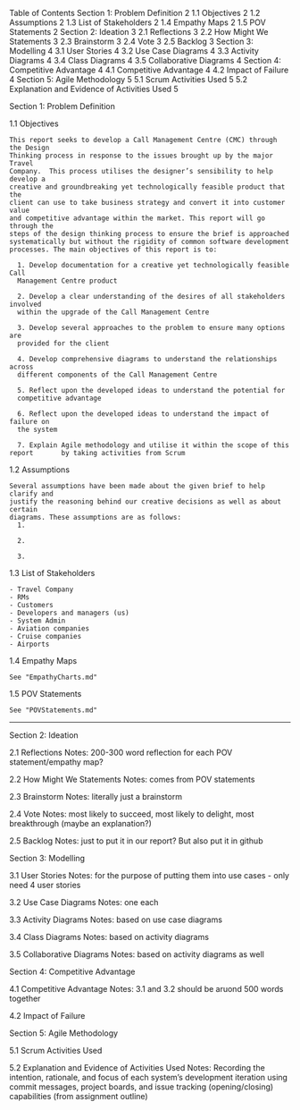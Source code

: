 Table of Contents
Section 1: Problem Definition	2
  1.1 Objectives	2
  1.2 Assumptions	2
  1.3 List of Stakeholders	2
  1.4 Empathy Maps	2
  1.5 POV Statements	2
Section 2: Ideation	3
  2.1 Reflections	3
  2.2 How Might We Statements	3
  2.3 Brainstorm	3
  2.4 Vote	3
  2.5 Backlog	3
Section 3: Modelling	4
  3.1 User Stories	4
  3.2 Use Case Diagrams	4
  3.3 Activity Diagrams	4
  3.4 Class Diagrams	4
  3.5 Collaborative Diagrams	4
Section 4: Competitive Advantage	4
  4.1 Competitive Advantage	4
  4.2 Impact of Failure	4
Section 5: Agile Methodology	5
  5.1 Scrum Activities Used	5
  5.2 Explanation and Evidence of Activities Used	5



Section 1: Problem Definition

  1.1 Objectives 
    
    This report seeks to develop a Call Management Centre (CMC) through the Design 
    Thinking process in response to the issues brought up by the major Travel 
    Company.  This process utilises the designer’s sensibility to help develop a 
    creative and groundbreaking yet technologically feasible product that the 
    client can use to take business strategy and convert it into customer value 
    and competitive advantage within the market. This report will go through the 
    steps of the design thinking process to ensure the brief is approached 
    systematically but without the rigidity of common software development 
    processes. The main objectives of this report is to: 

      1. Develop documentation for a creative yet technologically feasible Call 
      Management Centre product 
      
      2. Develop a clear understanding of the desires of all stakeholders involved 
      within the upgrade of the Call Management Centre
      
      3. Develop several approaches to the problem to ensure many options are 
      provided for the client
      
      4. Develop comprehensive diagrams to understand the relationships across 
      different components of the Call Management Centre
      
      5. Reflect upon the developed ideas to understand the potential for 
      competitive advantage
      
      6. Reflect upon the developed ideas to understand the impact of failure on 
      the system
      
      7. Explain Agile methodology and utilise it within the scope of this report       by taking activities from Scrum

  1.2 Assumptions
  
    Several assumptions have been made about the given brief to help clarify and 
    justify the reasoning behind our creative decisions as well as about certain 
    diagrams. These assumptions are as follows: 
      1.
      
      2. 
      
      3.

  1.3 List of Stakeholders 
  
    - Travel Company 
    - RMs
    - Customers
    - Developers and managers (us) 
    - System Admin
    - Aviation companies 
    - Cruise companies 
    - Airports

  1.4 Empathy Maps 
    
    See "EmpathyCharts.md"

  1.5 POV Statements
  
    See "POVStatements.md"
    
------------------------------------------------------------------------------    

Section 2: Ideation

  2.1 Reflections
  Notes: 200-300 word reflection for each POV statement/empathy map?

  2.2 How Might We Statements
  Notes: comes from POV statements

  2.3 Brainstorm
  Notes: literally just a brainstorm

  2.4 Vote
  Notes: most likely to succeed, most likely to delight, most breakthrough (maybe an explanation?)

  2.5 Backlog
  Notes: just to put it in our report? But also put it in github 

Section 3: Modelling 

  3.1 User Stories
  Notes: for the purpose of putting them into use cases - only need 4 user stories

  3.2 Use Case Diagrams
  Notes: one each

  3.3 Activity Diagrams
  Notes: based on use case diagrams

  3.4 Class Diagrams
  Notes: based on activity diagrams

  3.5 Collaborative Diagrams
  Notes: based on activity diagrams as well

Section 4: Competitive Advantage

  4.1 Competitive Advantage
  Notes: 3.1 and 3.2 should be aruond 500 words together

  4.2 Impact of Failure

Section 5: Agile Methodology

  5.1 Scrum Activities Used

  5.2 Explanation and Evidence of Activities Used
  Notes: Recording the intention, rationale, and focus of each system’s development iteration using commit messages, project boards, and issue tracking (opening/closing) capabilities (from assignment outline)

